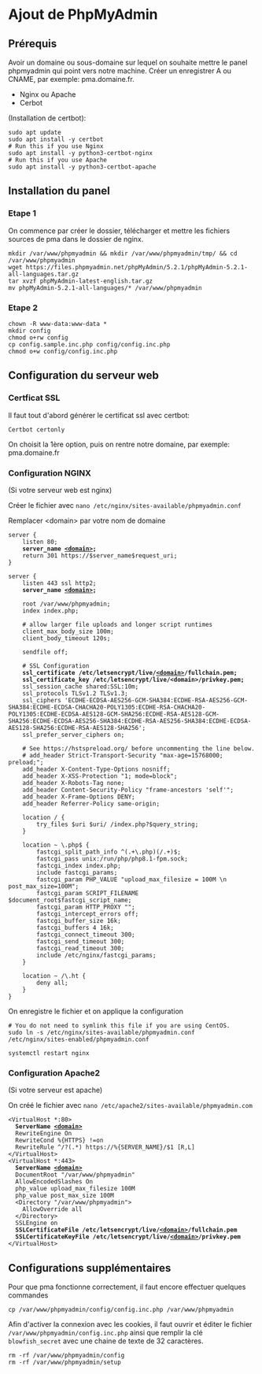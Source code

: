 # Ajout de PhpMyAdmin

## Prérequis

Avoir un domaine ou sous-domaine sur lequel on souhaite mettre le panel phpmyadmin qui point vers notre machine. Créer un enregistrer A ou CNAME, par exemple: pma.domaine.fr.

* Nginx ou Apache
* Cerbot

(Installation de certbot):

```
sudo apt update
sudo apt install -y certbot
# Run this if you use Nginx
sudo apt install -y python3-certbot-nginx
# Run this if you use Apache
sudo apt install -y python3-certbot-apache
```



## Installation du panel

### Etape 1

On commence par créer le dossier, télécharger et mettre les fichiers sources de pma dans le dossier de nginx.

```
mkdir /var/www/phpmyadmin && mkdir /var/www/phpmyadmin/tmp/ && cd /var/www/phpmyadmin
wget https://files.phpmyadmin.net/phpMyAdmin/5.2.1/phpMyAdmin-5.2.1-all-languages.tar.gz
tar xvzf phpMyAdmin-latest-english.tar.gz
mv phpMyAdmin-5.2.1-all-languages/* /var/www/phpmyadmin
```

### Etape 2

```
chown -R www-data:www-data * 
mkdir config
chmod o+rw config
cp config.sample.inc.php config/config.inc.php
chmod o+w config/config.inc.php
```



## Configuration du serveur web

### Certficat SSL

Il faut tout d'abord générer le certificat ssl avec certbot:

```
Certbot certonly
```

On choisit la 1ère option, puis on rentre notre domaine, par exemple: pma.domaine.fr





### Configuration NGINX

(Si votre serveur web est nginx)

Créer le fichier avec `nano /etc/nginx/sites-available/phpmyadmin.conf`&#x20;

Remplacer \<domain> par votre nom de domaine

<pre data-title="phpmyadmin.conf" data-line-numbers><code>server {
    listen 80;
<strong>    server_name <a data-footnote-ref href="#user-content-fn-1">&#x3C;domain></a>;
</strong>    return 301 https://$server_name$request_uri;
}

server {
    listen 443 ssl http2;
<strong>    server_name <a data-footnote-ref href="#user-content-fn-2">&#x3C;domain></a>;
</strong>
    root /var/www/phpmyadmin;
    index index.php;

    # allow larger file uploads and longer script runtimes
    client_max_body_size 100m;
    client_body_timeout 120s;

    sendfile off;

    # SSL Configuration
<strong>    ssl_certificate /etc/letsencrypt/live/<a data-footnote-ref href="#user-content-fn-3">&#x3C;domain></a>/fullchain.pem;
</strong><strong>    ssl_certificate_key /etc/letsencrypt/live/&#x3C;domain>/privkey.pem;
</strong>    ssl_session_cache shared:SSL:10m;
    ssl_protocols TLSv1.2 TLSv1.3;
    ssl_ciphers 'ECDHE-ECDSA-AES256-GCM-SHA384:ECDHE-RSA-AES256-GCM-SHA384:ECDHE-ECDSA-CHACHA20-POLY1305:ECDHE-RSA-CHACHA20-POLY1305:ECDHE-ECDSA-AES128-GCM-SHA256:ECDHE-RSA-AES128-GCM-SHA256:ECDHE-ECDSA-AES256-SHA384:ECDHE-RSA-AES256-SHA384:ECDHE-ECDSA-AES128-SHA256:ECDHE-RSA-AES128-SHA256';
    ssl_prefer_server_ciphers on;

    # See https://hstspreload.org/ before uncommenting the line below.
    # add_header Strict-Transport-Security "max-age=15768000; preload;";
    add_header X-Content-Type-Options nosniff;
    add_header X-XSS-Protection "1; mode=block";
    add_header X-Robots-Tag none;
    add_header Content-Security-Policy "frame-ancestors 'self'";
    add_header X-Frame-Options DENY;
    add_header Referrer-Policy same-origin;

    location / {
        try_files $uri $uri/ /index.php?$query_string;
    }

    location ~ \.php$ {
        fastcgi_split_path_info ^(.+\.php)(/.+)$;
        fastcgi_pass unix:/run/php/php8.1-fpm.sock;
        fastcgi_index index.php;
        include fastcgi_params;
        fastcgi_param PHP_VALUE "upload_max_filesize = 100M \n post_max_size=100M";
        fastcgi_param SCRIPT_FILENAME $document_root$fastcgi_script_name;
        fastcgi_param HTTP_PROXY "";
        fastcgi_intercept_errors off;
        fastcgi_buffer_size 16k;
        fastcgi_buffers 4 16k;
        fastcgi_connect_timeout 300;
        fastcgi_send_timeout 300;
        fastcgi_read_timeout 300;
        include /etc/nginx/fastcgi_params;
    }

    location ~ /\.ht {
        deny all;
    }
}
</code></pre>

On enregistre le fichier et on applique la configuration

```
# You do not need to symlink this file if you are using CentOS.
sudo ln -s /etc/nginx/sites-available/phpmyadmin.conf /etc/nginx/sites-enabled/phpmyadmin.conf

systemctl restart nginx
```



### Configuration Apache2

(Si votre serveur est apache)

On créé le fichier avec `nano /etc/apache2/sites-available/phpmyadmin.com`&#x20;

<pre data-title="phpmyadmin.conf" data-line-numbers><code>&#x3C;VirtualHost *:80>
<strong>  ServerName <a data-footnote-ref href="#user-content-fn-4">&#x3C;domain></a>
</strong>  RewriteEngine On
  RewriteCond %{HTTPS} !=on
  RewriteRule ^/?(.*) https://%{SERVER_NAME}/$1 [R,L]
&#x3C;/VirtualHost>
&#x3C;VirtualHost *:443>
<strong>  ServerName <a data-footnote-ref href="#user-content-fn-5">&#x3C;domain></a>
</strong>  DocumentRoot "/var/www/phpmyadmin"
  AllowEncodedSlashes On
  php_value upload_max_filesize 100M
  php_value post_max_size 100M
  &#x3C;Directory "/var/www/phpmyadmin">
    AllowOverride all
  &#x3C;/Directory>
  SSLEngine on
<strong>  SSLCertificateFile /etc/letsencrypt/live/<a data-footnote-ref href="#user-content-fn-6">&#x3C;domain></a>/fullchain.pem
</strong><strong>  SSLCertificateKeyFile /etc/letsencrypt/live/<a data-footnote-ref href="#user-content-fn-7">&#x3C;domain></a>/privkey.pem
</strong>&#x3C;/VirtualHost>
</code></pre>





## Configurations supplémentaires

Pour que pma fonctionne correctement, il faut encore effectuer quelques commandes

```
cp /var/www/phpmyadmin/config/config.inc.php /var/www/phpmyadmin
```

Afin d'activer la connexion avec les cookies, il faut ouvrir et éditer le fichier `/var/www/phpmyadmin/config.inc.php` ainsi que remplir la clé `blowfish_secret` avec une chaine de texte de 32 caractères.

```
rm -rf /var/www/phpmyadmin/config
rm -rf /var/www/phpmyadmin/setup
```



[^1]: 

[^2]: 

[^3]: 

[^4]: 

[^5]: 

[^6]: 

[^7]: 
